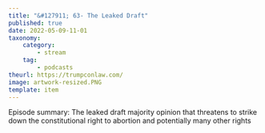 ```yaml
---
title: "&#127911; 63- The Leaked Draft"
published: true
date: 2022-05-09-11-01
taxonomy:
    category:
        - stream
    tag:
        - podcasts
theurl: https://trumpconlaw.com/
image: artwork-resized.PNG
template: item
---
```


Episode summary: The leaked draft majority opinion that threatens to strike down the constitutional right to abortion and potentially many other rights
